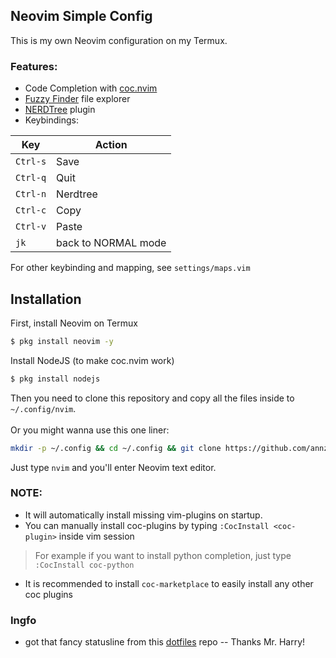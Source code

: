 ## Neovim Simple Config
This is my own Neovim configuration on my Termux.<br>
### Features:
* Code Completion with [coc.nvim](https://github.com/neoclide/coc.nvim)
* [Fuzzy Finder](https://github.com/junegunn/fzf) file explorer
* [NERDTree](https://github.com/preservim/nerdtree) plugin
* Keybindings:

|Key|Action|
|--|--|
| `Ctrl-s` | Save |
| `Ctrl-q` | Quit |
| `Ctrl-n` | Nerdtree |
| `Ctrl-c` | Copy |
| `Ctrl-v` | Paste |
| `jk` | back to NORMAL mode |

For other keybinding and mapping, see `settings/maps.vim`

## Installation
First, install Neovim on Termux
```bash
$ pkg install neovim -y
```
Install NodeJS (to make coc.nvim work)
```bash
$ pkg install nodejs
```
Then you need to clone this repository and copy all the files inside to `~/.config/nvim`.<br><br>
Or you might wanna use this one liner:
```bash
mkdir -p ~/.config && cd ~/.config && git clone https://github.com/annzc/nvim.git
```
Just type `nvim` and you'll enter Neovim text editor.
### NOTE:
- It will automatically install missing vim-plugins on startup.
- You can manually install coc-plugins by typing `:CocInstall <coc-plugin>` inside vim session
 > For example if you want to install python completion, just type `:CocInstall coc-python`
- It is recommended to install `coc-marketplace` to easily install any other coc plugins
### Ingfo
* got that fancy statusline from this [dotfiles](https://github.com/owl4ce/dotfiles) repo -- Thanks Mr. Harry!
